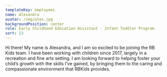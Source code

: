 ```yaml
---
templateKey: employees
name: Alexandra
avatar: /img/alex.jpg
backgroundPosition: center
role: Early Childhood Education Assistant - Infant Toddler Program
sort: 13
---
```

Hi there! My name is Alexandra, and I am so excited to be joining the RB Kids team. I have been working with children since 2017, largely in a recreation and fine arts setting. I am looking forward to helping foster your child’s growth with the skills I’ve gained, by bringing them to the caring and compassionate environment that RBKids provides.
